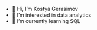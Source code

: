 - 👋 Hi, I’m Kostya Gerasimov
- 👀 I’m interested in data analytics
- 🌱 I’m currently learning SQL 

<!---
RareM3xxxError/RareM3xxxError is a ✨ special ✨ repository because its `README.md` (this file) appears on your GitHub profile.
You can click the Preview link to take a look at your changes.
--->
